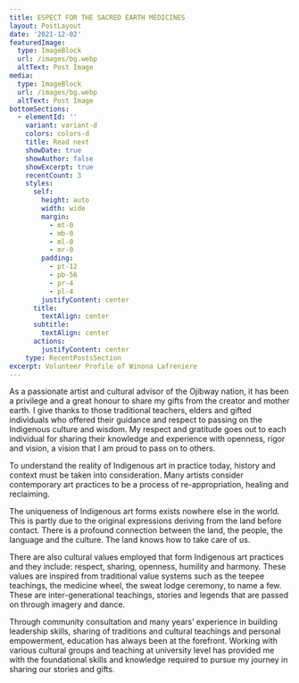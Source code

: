 ```yaml
---
title: ESPECT FOR THE SACRED EARTH MEDICINES
layout: PostLayout
date: '2021-12-02'
featuredImage:
  type: ImageBlock
  url: /images/bg.webp
  altText: Post Image
media:
  type: ImageBlock
  url: /images/bg.webp
  altText: Post Image
bottomSections:
  - elementId: ''
    variant: variant-d
    colors: colors-d
    title: Read next
    showDate: true
    showAuthor: false
    showExcerpt: true
    recentCount: 3
    styles:
      self:
        height: auto
        width: wide
        margin:
          - mt-0
          - mb-0
          - ml-0
          - mr-0
        padding:
          - pt-12
          - pb-56
          - pr-4
          - pl-4
        justifyContent: center
      title:
        textAlign: center
      subtitle:
        textAlign: center
      actions:
        justifyContent: center
    type: RecentPostsSection
excerpt: Volunteer Profile of Winona Lafreniere
---
```

As a passionate artist and cultural advisor of the Ojibway nation, it has been a privilege and a great honour to share my gifts from the creator and mother earth. I give thanks to those traditional teachers, elders and gifted individuals who offered their guidance and respect to passing on the Indigenous culture and wisdom. My respect and gratitude goes out to each individual for sharing their knowledge and experience with openness, rigor and vision, a vision that I am proud to pass on to others.

To understand the reality of Indigenous art in practice today, history and context must be taken into consideration. Many artists consider contemporary art practices to be a process of re-appropriation, healing and reclaiming.

The uniqueness of Indigenous art forms exists nowhere else in the world. This is partly due to the original expressions deriving from the land before contact. There is a profound connection between the land, the people, the language and the culture. The land knows how to take care of us.

There are also cultural values employed that form Indigenous art practices and they include: respect, sharing, openness, humility and harmony. These values are inspired from traditional value systems such as the teepee teachings, the medicine wheel, the sweat lodge ceremony, to name a few. These are inter-generational teachings, stories and legends that are passed on through imagery and dance.

Through community consultation and many years’ experience in building leadership skills, sharing of traditions and cultural teachings and personal empowerment, education has always been at the forefront. Working with various cultural groups and teaching at university level has provided me with the foundational skills and knowledge required to pursue my journey in sharing our stories and gifts.